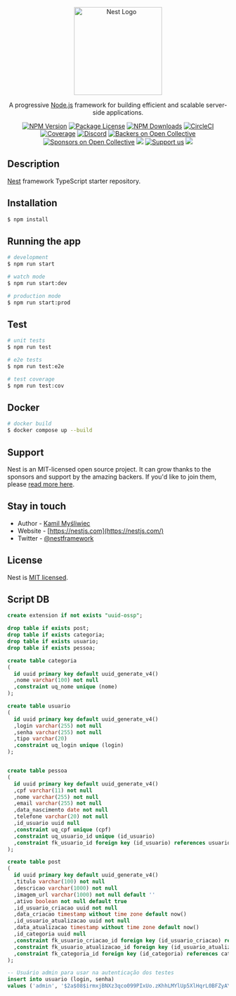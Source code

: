 <p align="center">
  <a href="http://nestjs.com/" target="blank"><img src="https://nestjs.com/img/logo-small.svg" width="200" alt="Nest Logo" /></a>
</p>

[circleci-image]: https://img.shields.io/circleci/build/github/nestjs/nest/master?token=abc123def456
[circleci-url]: https://circleci.com/gh/nestjs/nest

  <p align="center">A progressive <a href="http://nodejs.org" target="_blank">Node.js</a> framework for building efficient and scalable server-side applications.</p>
    <p align="center">
<a href="https://www.npmjs.com/~nestjscore" target="_blank"><img src="https://img.shields.io/npm/v/@nestjs/core.svg" alt="NPM Version" /></a>
<a href="https://www.npmjs.com/~nestjscore" target="_blank"><img src="https://img.shields.io/npm/l/@nestjs/core.svg" alt="Package License" /></a>
<a href="https://www.npmjs.com/~nestjscore" target="_blank"><img src="https://img.shields.io/npm/dm/@nestjs/common.svg" alt="NPM Downloads" /></a>
<a href="https://circleci.com/gh/nestjs/nest" target="_blank"><img src="https://img.shields.io/circleci/build/github/nestjs/nest/master" alt="CircleCI" /></a>
<a href="https://coveralls.io/github/nestjs/nest?branch=master" target="_blank"><img src="https://coveralls.io/repos/github/nestjs/nest/badge.svg?branch=master#9" alt="Coverage" /></a>
<a href="https://discord.gg/G7Qnnhy" target="_blank"><img src="https://img.shields.io/badge/discord-online-brightgreen.svg" alt="Discord"/></a>
<a href="https://opencollective.com/nest#backer" target="_blank"><img src="https://opencollective.com/nest/backers/badge.svg" alt="Backers on Open Collective" /></a>
<a href="https://opencollective.com/nest#sponsor" target="_blank"><img src="https://opencollective.com/nest/sponsors/badge.svg" alt="Sponsors on Open Collective" /></a>
  <a href="https://paypal.me/kamilmysliwiec" target="_blank"><img src="https://img.shields.io/badge/Donate-PayPal-ff3f59.svg"/></a>
    <a href="https://opencollective.com/nest#sponsor"  target="_blank"><img src="https://img.shields.io/badge/Support%20us-Open%20Collective-41B883.svg" alt="Support us"></a>
  <a href="https://twitter.com/nestframework" target="_blank"><img src="https://img.shields.io/twitter/follow/nestframework.svg?style=social&label=Follow"></a>
</p>
  <!--[![Backers on Open Collective](https://opencollective.com/nest/backers/badge.svg)](https://opencollective.com/nest#backer)
  [![Sponsors on Open Collective](https://opencollective.com/nest/sponsors/badge.svg)](https://opencollective.com/nest#sponsor)-->

## Description

[Nest](https://github.com/nestjs/nest) framework TypeScript starter repository.

## Installation

```bash
$ npm install
```

## Running the app

```bash
# development
$ npm run start

# watch mode
$ npm run start:dev

# production mode
$ npm run start:prod
```

## Test

```bash
# unit tests
$ npm run test

# e2e tests
$ npm run test:e2e

# test coverage
$ npm run test:cov
```

## Docker

```bash
# docker build
$ docker compose up --build
```

## Support

Nest is an MIT-licensed open source project. It can grow thanks to the sponsors and support by the amazing backers. If you'd like to join them, please [read more here](https://docs.nestjs.com/support).

## Stay in touch

- Author - [Kamil Myśliwiec](https://kamilmysliwiec.com)
- Website - [https://nestjs.com](https://nestjs.com/)
- Twitter - [@nestframework](https://twitter.com/nestframework)

## License

Nest is [MIT licensed](LICENSE).

## Script DB

```sql
create extension if not exists "uuid-ossp";

drop table if exists post;
drop table if exists categoria;
drop table if exists usuario;
drop table if exists pessoa;

create table categoria
(
  id uuid primary key default uuid_generate_v4()
  ,nome varchar(100) not null
  ,constraint uq_nome unique (nome)
);

create table usuario
(
  id uuid primary key default uuid_generate_v4()
  ,login varchar(255) not null
  ,senha varchar(255) not null
  ,tipo varchar(20)
  ,constraint uq_login unique (login)
);


create table pessoa
(
  id uuid primary key default uuid_generate_v4()
  ,cpf varchar(11) not null
  ,nome varchar(255) not null
  ,email varchar(255) not null
  ,data_nascimento date not null
  ,telefone varchar(20) not null
  ,id_usuario uuid null
  ,constraint uq_cpf unique (cpf)
  ,constraint uq_usuario_id unique (id_usuario)
  ,constraint fk_usuario_id foreign key (id_usuario) references usuario(id) on delete cascade
);

create table post
(
  id uuid primary key default uuid_generate_v4()
  ,titulo varchar(100) not null
  ,descricao varchar(1000) not null
  ,imagem_url varchar(1000) not null default ''
  ,ativo boolean not null default true
  ,id_usuario_criacao uuid not null
  ,data_criacao timestamp without time zone default now()
  ,id_usuario_atualizacao uuid not null
  ,data_atualizacao timestamp without time zone default now()
  ,id_categoria uuid null
  ,constraint fk_usuario_criacao_id foreign key (id_usuario_criacao) references usuario(id)
  ,constraint fk_usuario_atualizacao_id foreign key (id_usuario_atualizacao) references usuario(id)
  ,constraint fk_categoria_id foreign key (id_categoria) references categoria(id)
);

-- Usuário admin para usar na autenticação dos testes
insert into usuario (login, senha)
values ('admin', '$2a$08$irmxjBNXz3qco099PIxUo.zKhhLMYlUp5XlHqrL0BFZyAYwWM9OXi');

```
<!-- slide -->
